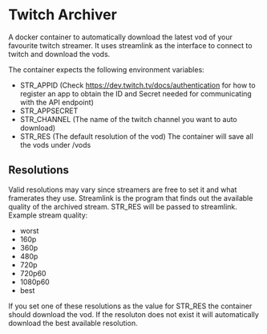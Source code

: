 # Twitch Archiver
A docker container to automatically download the latest vod of your favourite twitch streamer.
It uses streamlink as the interface to connect to twitch and download the vods.

The container expects the following environment variables:
- STR_APPID (Check https://dev.twitch.tv/docs/authentication for how to register an app to obtain the ID and Secret needed for communicating with the API endpoint)
- STR_APPSECRET
- STR_CHANNEL (The name of the twitch channel you want to auto download)
- STR_RES (The default resolution of the vod)
The container will save all the vods under /vods

## Resolutions
Valid resolutions may vary since streamers are free to set it and what framerates they use. Streamlink is the program that finds out the available quality of the archived stream. STR_RES will be passed to streamlink.
Example stream quality:
- worst
- 160p
- 360p
- 480p
- 720p
- 720p60
- 1080p60
- best

If you set one of these resolutions as the value for STR_RES the container should download the vod. If the resoluton does not exist it will automatically download the best available resolution.

